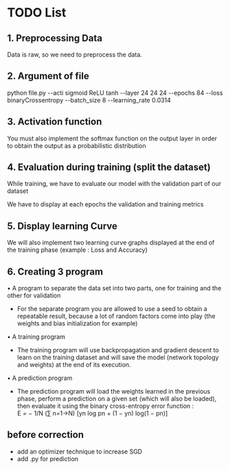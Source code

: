 # TODO List

## 1. Preprocessing Data

Data is raw, so we need to preprocess the data.

## 2. Argument of file

python file.py --acti sigmoid ReLU tanh --layer 24 24 24 --epochs 84 --loss binaryCrossentropy --batch_size 8 --learning_rate 0.0314

## 3. Activation function

You must also implement the softmax function on the output layer in order to
obtain the output as a probabilistic distribution

## 4. Evaluation during training (split the dataset)

While training, we have to evaluate our model with the validation part of our dataset

We have to display at each epochs the validation and training metrics

## 5. Display learning Curve

We will also implement two learning curve graphs displayed at the end of the
training phase (example : Loss and Accuracy)

## 6. Creating 3 program

• A program to separate the data set into two parts, one for training and the other for validation

- For the separate program you are allowed to use a seed to obtain a repeatable
  result, because a lot of random factors come into play (the weights and bias
  initialization for example)

• A training program

- The training program will use backpropagation and gradient descent to learn
  on the training dataset and will save the model (network topology and weights) at
  the end of its execution.

• A prediction program

- The prediction program will load the weights learned in the previous phase,
  perform a prediction on a given set (which will also be loaded), then evaluate it
  using the binary cross-entropy error function :\
  E = − 1/N (∑ n=1->N) [yn log pn + (1 − yn) log(1 − pn)]


## before correction

- add an optimizer technique to increase SGD
- add .py for prediction
